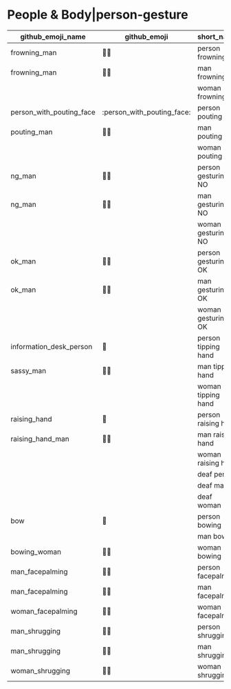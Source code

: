 # People & Body|person-gesture

|github_emoji_name|github_emoji|short_name|unicode_index|
|---|---|---|---|
|frowning_man|:frowning_man:|person frowning|224|
|frowning_man|:frowning_man:|man frowning|225|
|||woman frowning|226|
|person_with_pouting_face|:person_with_pouting_face:|person pouting|227|
|pouting_man|:pouting_man:|man pouting|228|
|||woman pouting|229|
|ng_man|:ng_man:|person gesturing NO|230|
|ng_man|:ng_man:|man gesturing NO|231|
|||woman gesturing NO|232|
|ok_man|:ok_man:|person gesturing OK|233|
|ok_man|:ok_man:|man gesturing OK|234|
|||woman gesturing OK|235|
|information_desk_person|:information_desk_person:|person tipping hand|236|
|sassy_man|:sassy_man:|man tipping hand|237|
|||woman tipping hand|238|
|raising_hand|:raising_hand:|person raising hand|239|
|raising_hand_man|:raising_hand_man:|man raising hand|240|
|||woman raising hand|241|
|||deaf person|242|
|||deaf man|243|
|||deaf woman|244|
|bow|:bow:|person bowing|245|
|||man bowing|246|
|bowing_woman|:bowing_woman:|woman bowing|247|
|man_facepalming|:man_facepalming:|person facepalming|248|
|man_facepalming|:man_facepalming:|man facepalming|249|
|woman_facepalming|:woman_facepalming:|woman facepalming|250|
|man_shrugging|:man_shrugging:|person shrugging|251|
|man_shrugging|:man_shrugging:|man shrugging|252|
|woman_shrugging|:woman_shrugging:|woman shrugging|253|
